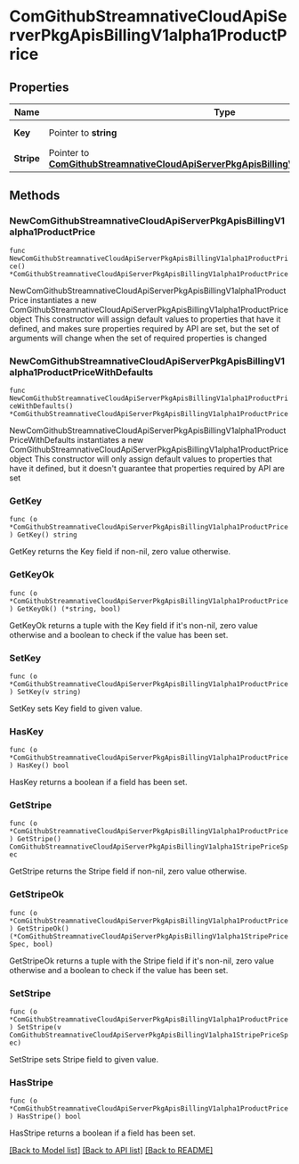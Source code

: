 # ComGithubStreamnativeCloudApiServerPkgApisBillingV1alpha1ProductPrice

## Properties

Name | Type | Description | Notes
------------ | ------------- | ------------- | -------------
**Key** | Pointer to **string** | Key is the price key. | [optional] 
**Stripe** | Pointer to [**ComGithubStreamnativeCloudApiServerPkgApisBillingV1alpha1StripePriceSpec**](ComGithubStreamnativeCloudApiServerPkgApisBillingV1alpha1StripePriceSpec.md) |  | [optional] 

## Methods

### NewComGithubStreamnativeCloudApiServerPkgApisBillingV1alpha1ProductPrice

`func NewComGithubStreamnativeCloudApiServerPkgApisBillingV1alpha1ProductPrice() *ComGithubStreamnativeCloudApiServerPkgApisBillingV1alpha1ProductPrice`

NewComGithubStreamnativeCloudApiServerPkgApisBillingV1alpha1ProductPrice instantiates a new ComGithubStreamnativeCloudApiServerPkgApisBillingV1alpha1ProductPrice object
This constructor will assign default values to properties that have it defined,
and makes sure properties required by API are set, but the set of arguments
will change when the set of required properties is changed

### NewComGithubStreamnativeCloudApiServerPkgApisBillingV1alpha1ProductPriceWithDefaults

`func NewComGithubStreamnativeCloudApiServerPkgApisBillingV1alpha1ProductPriceWithDefaults() *ComGithubStreamnativeCloudApiServerPkgApisBillingV1alpha1ProductPrice`

NewComGithubStreamnativeCloudApiServerPkgApisBillingV1alpha1ProductPriceWithDefaults instantiates a new ComGithubStreamnativeCloudApiServerPkgApisBillingV1alpha1ProductPrice object
This constructor will only assign default values to properties that have it defined,
but it doesn't guarantee that properties required by API are set

### GetKey

`func (o *ComGithubStreamnativeCloudApiServerPkgApisBillingV1alpha1ProductPrice) GetKey() string`

GetKey returns the Key field if non-nil, zero value otherwise.

### GetKeyOk

`func (o *ComGithubStreamnativeCloudApiServerPkgApisBillingV1alpha1ProductPrice) GetKeyOk() (*string, bool)`

GetKeyOk returns a tuple with the Key field if it's non-nil, zero value otherwise
and a boolean to check if the value has been set.

### SetKey

`func (o *ComGithubStreamnativeCloudApiServerPkgApisBillingV1alpha1ProductPrice) SetKey(v string)`

SetKey sets Key field to given value.

### HasKey

`func (o *ComGithubStreamnativeCloudApiServerPkgApisBillingV1alpha1ProductPrice) HasKey() bool`

HasKey returns a boolean if a field has been set.

### GetStripe

`func (o *ComGithubStreamnativeCloudApiServerPkgApisBillingV1alpha1ProductPrice) GetStripe() ComGithubStreamnativeCloudApiServerPkgApisBillingV1alpha1StripePriceSpec`

GetStripe returns the Stripe field if non-nil, zero value otherwise.

### GetStripeOk

`func (o *ComGithubStreamnativeCloudApiServerPkgApisBillingV1alpha1ProductPrice) GetStripeOk() (*ComGithubStreamnativeCloudApiServerPkgApisBillingV1alpha1StripePriceSpec, bool)`

GetStripeOk returns a tuple with the Stripe field if it's non-nil, zero value otherwise
and a boolean to check if the value has been set.

### SetStripe

`func (o *ComGithubStreamnativeCloudApiServerPkgApisBillingV1alpha1ProductPrice) SetStripe(v ComGithubStreamnativeCloudApiServerPkgApisBillingV1alpha1StripePriceSpec)`

SetStripe sets Stripe field to given value.

### HasStripe

`func (o *ComGithubStreamnativeCloudApiServerPkgApisBillingV1alpha1ProductPrice) HasStripe() bool`

HasStripe returns a boolean if a field has been set.


[[Back to Model list]](../README.md#documentation-for-models) [[Back to API list]](../README.md#documentation-for-api-endpoints) [[Back to README]](../README.md)


